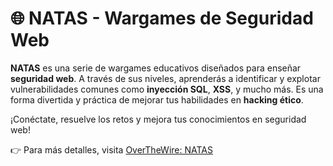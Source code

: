 # 🌐 NATAS - Wargames de Seguridad Web

**NATAS** es una serie de wargames educativos diseñados para enseñar **seguridad web**. A través de sus niveles, aprenderás a identificar y explotar vulnerabilidades comunes como **inyección SQL**, **XSS**, y mucho más. Es una forma divertida y práctica de mejorar tus habilidades en **hacking ético**.

¡Conéctate, resuelve los retos y mejora tus conocimientos en seguridad web!

👉 Para más detalles, visita [OverTheWire: NATAS](https://overthewire.org/wargames/natas/)

